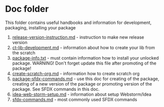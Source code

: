 # Doc folder

This folder contains useful handbooks and information for development, packaging, installing your package

1) [release-version-instruction.md](/doc/release-version-instruction.md) - instruction to make new release version 
2) [ct-lib-development.md](/doc/ct-lib-development.md) - information about how to create your lib from the scratch
3) [package-info.txt](/doc/package-info.txt)  - must contain information how to install your unlocked package. WARNING! Don't forget update this file after promoting of the package!
4) [create-scratch-org.md](/doc/create-scratch-org.md) - information how to create scratch org
5) [package-sfdx-commands.md](/doc/package-sfdx-commands.md) - use this doc for creating of the package, creating of a new version of the package or promoting version of the package. See SFDX commands in this doc.
6) [idea-web-storm-setup.md](/doc/idea-web-storm-setup.md) - information about setup Webstorm/Idea
7) [sfdx-commands.md](/doc/sfdx-commands.md) - most commonly used SFDX commands